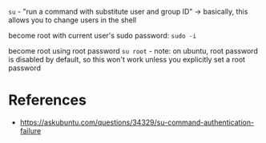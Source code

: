 `su` - "run a command with substitute user and group ID" -> basically, this allows you to change users in the shell

become root with current user's sudo password:
`sudo -i`

become root using root password
`su root`
	- note: on ubuntu, root password is disabled by default, so this won't work unless you explicitly set a root password

# References 

- https://askubuntu.com/questions/34329/su-command-authentication-failure